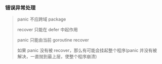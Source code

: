 
### 错误异常处理

> panic 不应跨域 package
>
> recover 只能在 defer 中起作用
>
> panic 只能由当前 goroutine recover
>
> 如果 panic 没有被 recover，那么有可能会挂起整个程序(panic 并没有被解决，一直抛到最上层，使整个程序崩溃)
